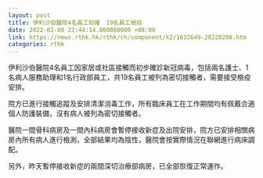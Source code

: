 ```yaml
---
layout: post
title: 伊利沙伯醫院4名員工初確　19名員工檢疫
date: 2022-02-08 22:44:14.000000000 +08:00
link: https://news.rthk.hk/rthk/ch/component/k2/1632649-20220208.htm
categories: rthk
---
```


伊利沙伯醫院4名員工因家居或社區接觸而初步確診新冠病毒，包括兩名護士、1名病人服務助理和1名行政部員工，共19名員工被列為密切接觸者，需要接受檢疫安排。

院方已進行接觸追蹤及安排清潔消毒工作，所有臨床員工在工作期間均有佩戴合適個人防護裝備，沒有病人被列為密切接觸者。

醫院一間骨科病房及一間內科病房會暫停接收新症及出院安排，院方已安排相關病房內所有病人進行檢測，全部結果均為陰性，醫院會按實際情況在聯網進行病床調配。

另外，昨天暫停接收新症的兩間深切治療部病房，已全部恢復正常運作。
